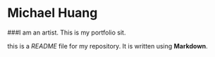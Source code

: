 
# Michael Huang


###I am an artist. This is my portfolio sit.

this is a *README* file for my repository. It is written using **Markdown**.
